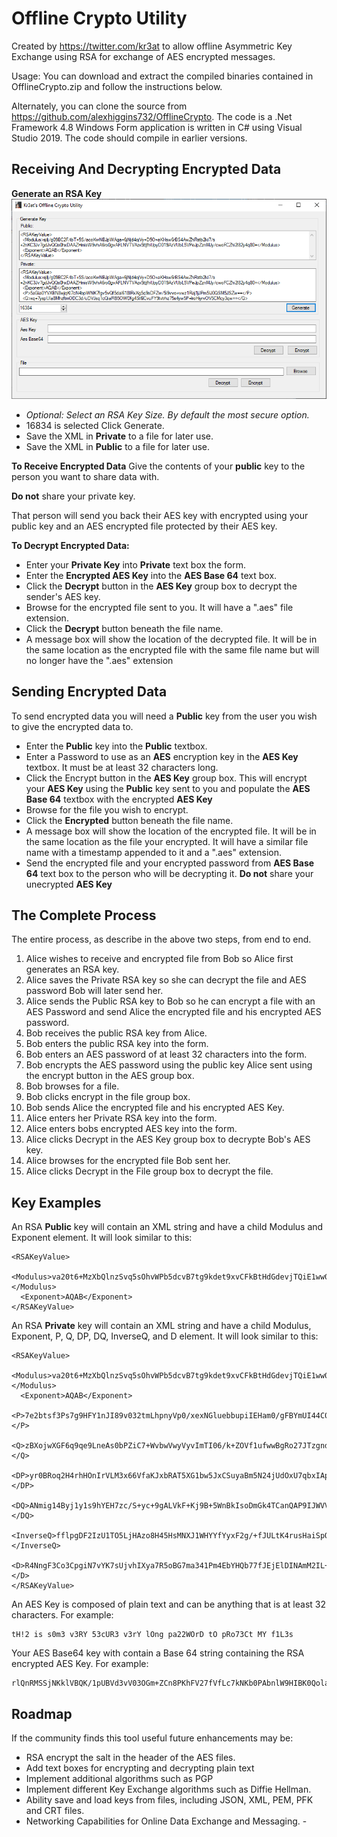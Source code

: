 # Offline Crypto Utility
Created by https://twitter.com/kr3at to allow offline Asymmetric Key Exchange using RSA for exchange of AES encrypted messages.

Usage:
You can download and extract the compiled binaries contained in OfflineCrypto.zip and follow the instructions below.

Alternately, you can clone the source from https://github.com/alexhiggins732/OfflineCrypto. The code is a .Net Framework 4.8 Windows Form application is written in C# using Visual Studio 2019. The code should compile in earlier versions.

## Receiving And Decrypting Encrypted Data

**Generate an RSA Key**
![Step 1](https://github.com/alexhiggins732/OfflineCrypto/blob/master/docs/Step1.png)

 - *Optional: Select an RSA Key Size. By default the most secure option.*
 - 16834 is selected Click Generate.
 - Save the XML in **Private** to a file for later use.
 - Save the XML in **Public** to a file for later use.

**To Receive Encrypted Data**
Give the contents of your **public** key to the person you want to share data with.

**Do not** share your private key.

That person will send you back their AES key with encrypted using your public key and an AES encrypted file protected by their AES key.

**To Decrypt Encrypted Data:**

 - Enter your **Private Key** into **Private** text box the form.
 - Enter the **Encrypted AES Key** into the **AES Base 64** text box.
 - Click the **Decrypt** button in the **AES Key** group box to decrypt the sender's AES key.
 - Browse for the encrypted file sent to you. It will have a ".aes" file extension.
 - Click the **Decrypt** button beneath the file name.
 - A message box will show the location of the decrypted file. It will be in the same location as the encrypted file with the same file name but will no longer have the ".aes" extension

## Sending Encrypted Data
To send encrypted data you will need a **Public** key from the user you wish to give the encrypted data to.

 - Enter the  **Public** key into the  **Public** textbox.
 - Enter a Password to use as an **AES** encryption key in the **AES Key** textbox. It must be at least 32 characters long.
 - Click the Encrypt button in the **AES Key** group box. This will encrypt your **AES Key** using the **Public** key sent to you and populate the **AES Base 64** textbox with the encrypted **AES Key** 
 - Browse for the file you wish to encrypt.
 - Click the **Encrypted** button beneath the file name.
 - A message box will show the location of the encrypted file. It will be in the same location as the file your encrypted. It will have a similar file name with a timestamp appended to it and a ".aes" extension.
 - Send the encrypted file and your encrypted password from **AES Base 64** text box to the person who will be decrypting it. **Do not** share your unecrypted **AES Key**

## The Complete Process
The entire process, as describe in the above two steps, from end to end.

 1. Alice wishes to receive and encrypted file from Bob so Alice first generates an RSA key. 
 2. Alice saves the Private RSA key so she can decrypt the file and AES password Bob will later send her.
 3. Alice sends the Public RSA key to Bob so he can encrypt a file with an AES Password and send Alice the encrypted file and his encrypted AES password.
 4. Bob receives the public RSA key from Alice.
 5. Bob enters the public RSA key into the form.
 6. Bob enters an AES password of at least 32 characters into the form.
 7. Bob encrypts the AES password using the public key Alice sent using the encrypt button in the AES group box.
 8. Bob browses for a file.
 9. Bob clicks encrypt in the file group box.
 10. Bob sends Alice the encrypted file and his encrypted AES Key.
 11. Alice enters her Private RSA key into the form.
 12. Alice enters bobs encrypted AES key into the form.
 13. Alice clicks Decrypt in the AES Key group box to decrypte Bob's AES key.
 14. Alice browses for the encrypted file Bob sent her.
 15. Alice clicks Decrypt in the File group box to decrypt the file. 

## Key Examples
An RSA **Public** key will contain an XML string and have a child Modulus and Exponent element. It will look similar to this:
```markup
<RSAKeyValue>
  <Modulus>va20t6+MzXbQlnzSvq5sOhvWPb5dcvB7tg9kdet9xvCFkBtHdGdevjTQiE1ww0tx1SBO0aGdQRtfrJexR2yvU5HYTq6wg5fG5vAAEOgNikZUUuKobhE9+9bLKIHE3VYJ0LhZm+HEK+nnI4yp5HCGHkKbvG57IvmCU0d10VKlre0=</Modulus>
  <Exponent>AQAB</Exponent>
</RSAKeyValue>
```
An RSA **Private** key will contain an XML string and have a child Modulus, Exponent, P, Q, DP, DQ, InverseQ, and D element. It will look similar to this:
```markup
<RSAKeyValue>
  <Modulus>va20t6+MzXbQlnzSvq5sOhvWPb5dcvB7tg9kdet9xvCFkBtHdGdevjTQiE1ww0tx1SBO0aGdQRtfrJexR2yvU5HYTq6wg5fG5vAAEOgNikZUUuKobhE9+9bLKIHE3VYJ0LhZm+HEK+nnI4yp5HCGHkKbvG57IvmCU0d10VKlre0=</Modulus>
  <Exponent>AQAB</Exponent>
  <P>7e2btsf3Ps7g9HFY1nJI89v032tmLhpnyVp0/xexNGluebbupiIEHam0/gFBYmUI44C0MWyCNh2lFAcRECyvKw==</P>
  <Q>zBXojwXGF6q9qe9LneAs0bPZiC7+WvbwVwyVyvImTI06/k+ZOVf1ufwwBgRo27JTzgndqC8y3Hi9uKZQ+Q7LRw==</Q>
  <DP>yr0BRoq2H4rhHOnIrVLM3x66VfaKJxbRAT5XG1bw5JxCSuyaBm5N24jUdOxU7qbxIAp3gPXZLousMpii7Yll6Q==</DP>
  <DQ>ANmig14Byj1y1s9hYEH7zc/S+yc+9gALVkF+Kj9B+5WnBkIsoDmGk4TCanQAP9IJWVVfMAEqVBLIr4k50x/Fpw==</DQ>
  <InverseQ>fflpgDF2IzU1TO5LjHAzo8H45HsMNXJ1WHYYfYyxF2g/+fJULtK4rusHaiSpOwy8+L5jyu9Z3mKDi4vyCpCYaw==</InverseQ>
  <D>R4NngF3Co3CpgiN7vYK7sUjvhIXya7R5oBG7ma341Pm4EbYHQb77fJEjElDINAmM2IL+1JCvXm24q7ThlQFINH5AbzQOVBsozRxhFB2qKjfGYACZMUTTN8I7iuzLqY5FU2YwLHoUiT5StQYFjR+YnIhaRYitmJ0Y1aklSrgOP20=</D>
</RSAKeyValue>
```
An AES Key is composed of plain text and can be anything that is at least 32 characters. For example:

    tH!2 is s0m3 v3RY 53cUR3 v3rY lOng pa22WOrD tO pRo73Ct MY f1L3s

Your AES Base64 key with contain a Base 64 string containing the RSA encrypted AES Key. For example:

    rlQnRMSSjNKklVBQK/1pUBVd3vV03OGm+ZCn8PKhFV27fVfLc7kNKb0PAbnlW9HIBK0QolaDMe1Jrb+515dsah40hwuSc/HQiMjBrFEYFhwR13zZ9n9MpUAGTg81W47b44CtRZGKGhRBQmtMTOu4SJBnfQoPrTLd5hBYh8cicFs=

## Roadmap

If the community finds this tool useful future enhancements may be:
 - RSA encrypt the salt in the header of the AES files.
 - Add text boxes for encrypting and decrypting plain text
 - Implement additional algorithms such as PGP
 - Implement different Key Exchange algorithms such as Diffie Hellman.
 - Ability save and load keys from files, including JSON, XML, PEM, PFK and CRT files.
 - Networking Capabilities for Online Data Exchange and Messaging. - 

